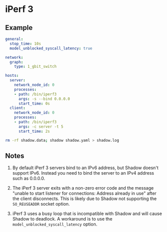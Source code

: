 # iPerf 3

## Example

```yaml
general:
  stop_time: 10s
  model_unblocked_syscall_latency: true

network:
  graph:
    type: 1_gbit_switch

hosts:
  server:
    network_node_id: 0
    processes:
    - path: /bin/iperf3
      args: -s --bind 0.0.0.0
      start_time: 0s
  client:
    network_node_id: 0
    processes:
    - path: /bin/iperf3
      args: -c server -t 5
      start_time: 2s
```

```bash
rm -rf shadow.data; shadow shadow.yaml > shadow.log
```

## Notes

1. By default iPerf 3 servers bind to an IPv6 address, but Shadow doesn't
support IPv6. Instead you need to bind the server to an IPv4 address such as
0.0.0.0.

2. The iPerf 3 server exits with a non-zero error code and the message "unable
to start listener for connections: Address already in use" after the client
disconnects. This is likely due to Shadow not supporting the `SO_REUSEADDR`
socket option.

3. iPerf 3 uses a busy loop that is incompatible with Shadow and will cause
Shadow to deadlock. A workaround is to use the `model_unblocked_syscall_latency`
option.
